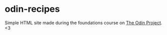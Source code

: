 # odin-recipes
Simple HTML site made during the foundations course on [The Odin Project](https://www.theodinproject.com). <3
